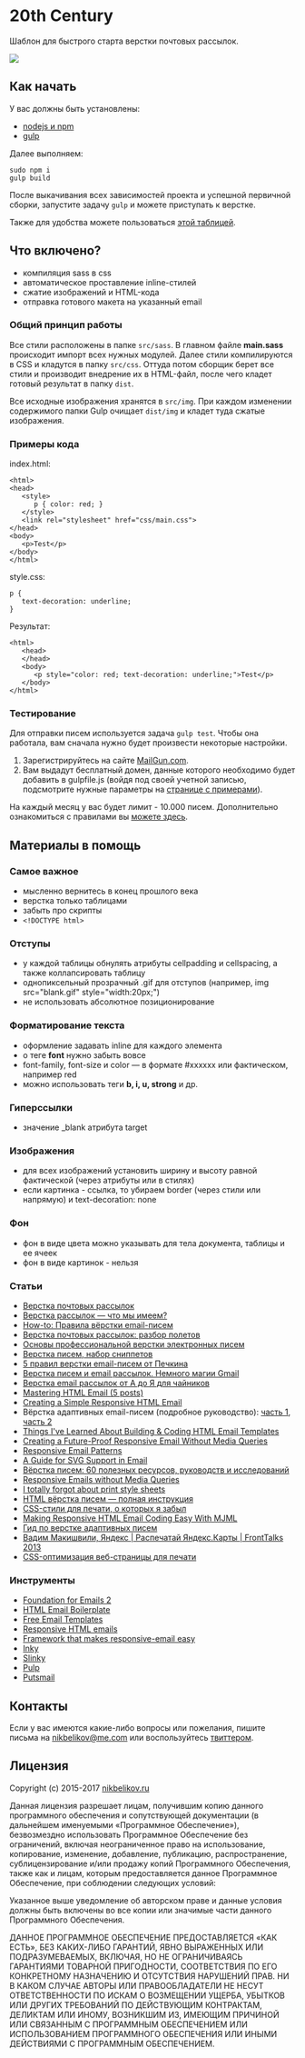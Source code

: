 # 20th Century

Шаблон для быстрого старта верстки почтовых рассылок.

![](https://github.com/nikbelikov/20th-century/blob/master/src/img/ie-logo.png)

## Как начать

У вас должны быть установлены:

- [nodejs и npm](https://nodejs.org/)
- [gulp](http://gulpjs.com/)

Далее выполняем:

```
sudo npm i
gulp build
```

После выкачивания всех зависимостей проекта и успешной первичной сборки, запустите задачу `gulp` и можете приступать к верстке.

Также для удобства можете пользоваться [этой таблицей](https://www.campaignmonitor.com/css/).

## Что включено?

- компиляция sass в css
- автоматическое проставление inline-стилей
- сжатие изображений и HTML-кода
- отправка готового макета на указанный email

### Общий принцип работы

Все стили расположены в папке `src/sass`. В главном файле **main.sass** происходит импорт всех нужных модулей. Далее стили компилируются в CSS и кладутся в папку `src/css`. Оттуда потом сборщик берет все стили и производит внедрение их в HTML-файл, после чего кладет готовый результат в папку `dist`.

Все исходные изображения хранятся в `src/img`. При каждом изменении содержимого папки Gulp очищает `dist/img` и кладет туда сжатые изображения.

### Примеры кода

index.html:

```
<html>
<head>
   <style>
      p { color: red; }
   </style> 
   <link rel="stylesheet" href="css/main.css">
</head>
<body>
   <p>Test</p>
</body>
</html>
```

style.css:

```
p {
   text-decoration: underline;
}
```

Результат:

```
<html>
   <head>
   </head>
   <body>
      <p style="color: red; text-decoration: underline;">Test</p>
   </body>
</html>
```

### Тестирование

Для отправки писем используется задача `gulp test`. Чтобы она работала, вам сначала нужно будет произвести некоторые настройки.

1. Зарегистрируйтесь на сайте [MailGun.com](http://www.mailgun.com/).
2. Вам выдадут бесплатный домен, данные которого необходимо будет добавить в gulpfile.js (войдя под своей учетной записью, подсмотрите нужные параметры на [странице с примерами](https://documentation.mailgun.com/api-sending.html#examples)).

На каждый месяц у вас будет лимит - 10.000 писем. Дополнительно ознакомиться с правилами вы [можете здесь](http://www.mailgun.com/pricing).

## Материалы в помощь

### Самое важное

- мысленно вернитесь в конец прошлого века
- верстка только таблицами
- забыть про скрипты
- `<!DOCTYPE html>`

### Отступы

- у каждой таблицы обнулять атрибуты cellpadding и cellspacing, а также коллапсировать таблицу
- однопиксельный прозрачный .gif для отступов (например, img src="blank.gif" style="width:20px;")
- не использовать абсолютное позиционирование

### Форматирование текста

- оформление задавать inline для каждого элемента
- о теге **font** нужно забыть вовсе
- font-family, font-size и color — в формате #xxxxxx или фактическом, например red
- можно использовать теги **b, i, u, strong** и др.

### Гиперссылки

- значение _blank атрибута target

### Изображения

- для всех изображений установить ширину и высоту равной фактической (через атрибуты или в стилях)
- если картинка - ссылка, то убираем border (через стили или напрямую) и text-decoration: none

### Фон

- фон в виде цвета можно указывать для тела документа, таблицы и ее ячеек
- фон в виде картинок - нельзя

### Статьи

- [Верстка почтовых рассылок](http://habrahabr.ru/post/112163/)
- [Верстка рассылок — что мы имеем?](http://habrahabr.ru/post/157309/)
- [How-to: Правила вёрстки email-писем](http://habrahabr.ru/company/pechkin/blog/255819/)
- [Верстка почтовых рассылок: разбор полетов](http://habrahabr.ru/post/114234/)
- [Основы профессиональной верстки электронных писем](http://habrahabr.ru/post/180013/)
- [Верстка писем, набор сниппетов](http://habrahabr.ru/post/193430/)
- [5 правил верстки email-писем от Печкина](http://habrahabr.ru/company/pechkin/blog/182964/)
- [Верстка писем и email рассылок. Немного магии Gmail](http://habrahabr.ru/post/193790/)
- [Верстка email рассылок от А до Я для чайников](http://habrahabr.ru/post/252279/)
- [Mastering HTML Email (5 posts)](http://dev.tutsplus.com/series/mastering-html-email--webdesign-17696?view=grid)
- [Creating a Simple Responsive HTML Email](http://dev.tutsplus.com/articles/creating-a-simple-responsive-html-email--webdesign-12978)
- Вёрстка адаптивных email-писем (подробное руководство): [часть 1](http://habrahabr.ru/company/pechkin/blog/256853/), [часть 2](http://habrahabr.ru/company/pechkin/blog/257397/)
- [Things I've Learned About Building & Coding HTML Email Templates](http://www.leemunroe.com/building-html-email/)
- [Creating a Future-Proof Responsive Email Without Media Queries](http://webdesign.tutsplus.com/tutorials/creating-a-future-proof-responsive-email-without-media-queries--cms-23919)
- [Responsive Email Patterns](http://responsiveemailpatterns.com/)
- [A Guide for SVG Support in Email](https://css-tricks.com/a-guide-on-svg-support-in-email/)
- [Вёрстка писем: 60 полезных ресурсов, руководств и исследований](http://habrahabr.ru/company/pechkin/blog/273677/)
- [Responsive Emails without Media Queries](https://medium.freecodecamp.com/the-fab-four-technique-to-create-responsive-emails-without-media-queries-baf11fdfa848#.qpab929l8)
- [I totally forgot about print style sheets](https://medium.com/@matuzo/i-totally-forgot-about-print-style-sheets-f1e6604cfd6#.gq3yzq7ud)
- [HTML вёрстка писем — полная инструкция](http://emailsoldiers.ru/blog/html-guideline/)
- [CSS-стили для печати, о которых я забыл](https://habrahabr.ru/company/ruvds/blog/317776/)
- [Making Responsive HTML Email Coding Easy With MJML](https://www.smashingmagazine.com/2017/01/making-responsive-html-email-coding-easy-with-mjml/)
- [Гид по верстке адаптивных писем](https://habrahabr.ru/company/netologyru/blog/324970/)
- [Вадим Макишвили, Яндекс | Распечатай Яндекс.Карты | FrontTalks 2013](https://vimeo.com/74930902)
- [CSS-оптимизация веб-страницы для печати](https://vc.ru/p/print-style-sheets)

### Инструменты

- [Foundation for Emails 2](http://foundation.zurb.com/emails.html)
- [HTML Email Boilerplate](http://htmlemailboilerplate.com/)
- [Free Email Templates](http://www.campaignmonitor.com/templates/)
- [Responsive HTML emails](http://zurb.com/ink/)
- [Framework that makes responsive-email easy](https://mjml.io/)
- [Inky](https://foundation.zurb.com/emails/docs/inky.html)
- [Slinky](http://zurb.com/playground/slinky)
- [Pulp](http://pulp.glitchpack.com/)
- [Putsmail](https://putsmail.com/)

## Контакты

Если у вас имеются какие-либо вопросы или пожелания, пишите письма на [nikbelikov@me.com](mailto:nikbelikov@me.com) или воспользуйтесь [твиттером](https://twitter.com/_nikbelikov).

## Лицензия

Copyright (c) 2015-2017 [nikbelikov.ru](http://nikbelikov.ru/)

Данная лицензия разрешает лицам, получившим копию данного программного обеспечения и сопутствующей документации (в дальнейшем именуемыми «Программное Обеспечение»), безвозмездно использовать Программное Обеспечение без ограничений, включая неограниченное право на использование, копирование, изменение, добавление, публикацию, распространение, сублицензирование и/или продажу копий Программного Обеспечения, также как и лицам, которым предоставляется данное Программное Обеспечение, при соблюдении следующих условий:

Указанное выше уведомление об авторском праве и данные условия должны быть включены во все копии или значимые части данного Программного Обеспечения.

ДАННОЕ ПРОГРАММНОЕ ОБЕСПЕЧЕНИЕ ПРЕДОСТАВЛЯЕТСЯ «КАК ЕСТЬ», БЕЗ КАКИХ-ЛИБО ГАРАНТИЙ, ЯВНО ВЫРАЖЕННЫХ ИЛИ ПОДРАЗУМЕВАЕМЫХ, ВКЛЮЧАЯ, НО НЕ ОГРАНИЧИВАЯСЬ ГАРАНТИЯМИ ТОВАРНОЙ ПРИГОДНОСТИ, СООТВЕТСТВИЯ ПО ЕГО КОНКРЕТНОМУ НАЗНАЧЕНИЮ И ОТСУТСТВИЯ НАРУШЕНИЙ ПРАВ. НИ В КАКОМ СЛУЧАЕ АВТОРЫ ИЛИ ПРАВООБЛАДАТЕЛИ НЕ НЕСУТ ОТВЕТСТВЕННОСТИ ПО ИСКАМ О ВОЗМЕЩЕНИИ УЩЕРБА, УБЫТКОВ ИЛИ ДРУГИХ ТРЕБОВАНИЙ ПО ДЕЙСТВУЮЩИМ КОНТРАКТАМ, ДЕЛИКТАМ ИЛИ ИНОМУ, ВОЗНИКШИМ ИЗ, ИМЕЮЩИМ ПРИЧИНОЙ ИЛИ СВЯЗАННЫМ С ПРОГРАММНЫМ ОБЕСПЕЧЕНИЕМ ИЛИ ИСПОЛЬЗОВАНИЕМ ПРОГРАММНОГО ОБЕСПЕЧЕНИЯ ИЛИ ИНЫМИ ДЕЙСТВИЯМИ С ПРОГРАММНЫМ ОБЕСПЕЧЕНИЕМ.
